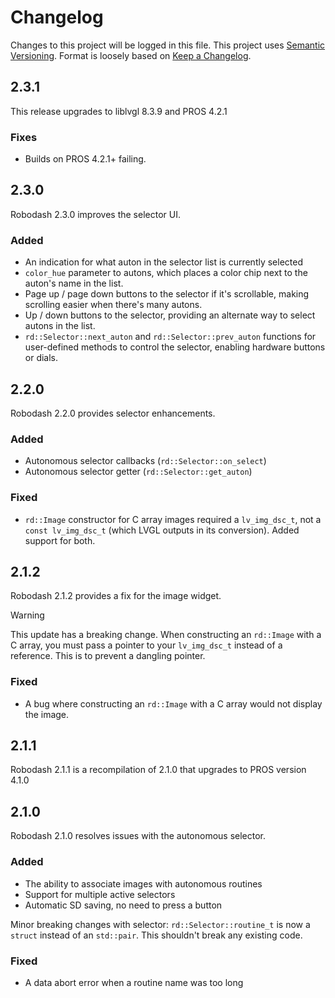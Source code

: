 # Changelog

Changes to this project will be logged in this file. This project uses
[Semantic Versioning](https://semver.org/spec/v2.0.0.html). Format is loosely
based on [Keep a Changelog](https://keepachangelog.com/en/1.1.0/).

## 2.3.1

This release upgrades to liblvgl 8.3.9 and PROS 4.2.1

### Fixes

- Builds on PROS 4.2.1+ failing.

## 2.3.0

Robodash 2.3.0 improves the selector UI.

### Added

- An indication for what auton in the selector list is currently selected
- `color_hue` parameter to autons, which places a color chip next to the auton's name in the list.
- Page up / page down buttons to the selector if it's scrollable, making scrolling easier when there's many autons.
- Up / down buttons to the selector, providing an alternate way to select autons in the list.
- `rd::Selector::next_auton` and `rd::Selector::prev_auton` functions for user-defined methods to control the selector, enabling hardware buttons or dials.

## 2.2.0

Robodash 2.2.0 provides selector enhancements.

### Added

- Autonomous selector callbacks (`rd::Selector::on_select`)
- Autonomous selector getter (`rd::Selector::get_auton`)

### Fixed

- `rd::Image` constructor for C array images required a `lv_img_dsc_t`, not a `const lv_img_dsc_t` (which LVGL outputs in its conversion). Added support for both.

## 2.1.2

Robodash 2.1.2 provides a fix for the image widget.

> [!WARNING]
>
> This update has a breaking change. When constructing an `rd::Image` with a C
> array, you must pass a pointer to your `lv_img_dsc_t` instead of a reference.
> This is to prevent a dangling pointer.

### Fixed

- A bug where constructing an `rd::Image` with a C array would not display the
  image.

## 2.1.1

Robodash 2.1.1 is a recompilation of 2.1.0 that upgrades to PROS version 4.1.0

## 2.1.0

Robodash 2.1.0 resolves issues with the autonomous selector.

### Added

- The ability to associate images with autonomous routines
- Support for multiple active selectors
- Automatic SD saving, no need to press a button

Minor breaking changes with selector: `rd::Selector::routine_t` is now a
`struct` instead of an `std::pair`. This shouldn't break any existing code.

### Fixed

- A data abort error when a routine name was too long
